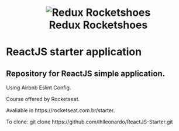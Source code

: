 <h1 align="center">
    <img alt="Redux Rocketshoes" src="https://www.traininginstitutepune.in/wp-content/uploads/2019/10/react-js-banner.png" />
    <br>
    Redux Rocketshoes
</h1>
<h1>ReactJS starter application</h1>
<h2>Repository for ReactJS simple application.</h2>
<p>Using Airbnb Eslint Config.</p>
<p>Course offered by Rocketseat.</p>
<p>Avaliable in https://rocketseat.com.br/starter.</p>
<p>To clone: git clone https://github.com/lhlleonardo/ReactJS-Starter.git</p>